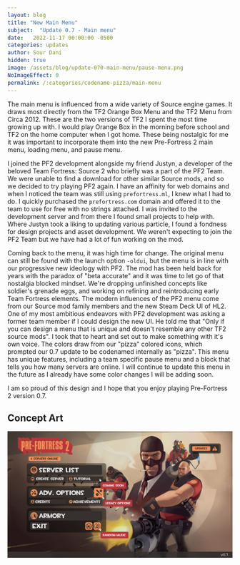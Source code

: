 ```yaml
---
layout: blog
title: "New Main Menu"
subject:  "Update 0.7 - Main menu"
date:   2022-11-17 00:00:00 -0500
categories: updates
author: Sour Dani
hidden: true
image: /assets/blog/update-070-main-menu/pause-menu.png
NoImageEffect: 0
permalink: /:categories/codename-pizza/main-menu 
---
```


The main menu is influenced from a wide variety of Source engine games. It draws most directly from the TF2 Orange Box Menu and the TF2 Menu from Circa 2012. These are the two versions of TF2 I spent the most time growing up with. I would play Orange Box in the morning before school and TF2 on the home computer when I got home. These being nostalgic for me it was important to incorporate them into the new Pre-Fortress 2 main menu, loading menu, and pause menu.

I joined the PF2 development alongside my friend Justyn, a developer of the beloved Team Fortress: Source 2 who briefly was a part of the PF2 Team. We were unable to find a download for other similar Source mods, and so we decided to try playing PF2 again. I have an affinity for web domains and when I noticed the team was still using `prefortress.ml`, I knew what I had to do. I quickly purchased the `prefortress.com` domain and offered it to the team to use for free with no strings attached. I was invited to the development server and from there I found small projects to help with. Where Justyn took a liking to updating various particle, I found a fondness for design projects and asset development. We weren't expecting to join the PF2 Team but we have had a lot of fun working on the mod.

Coming back to the menu, it was high time for change. The original menu can still be found with the launch option `-oldui`, but the menu is in line with our progressive new ideology with PF2. The mod has been held back for years with the paradox of "beta accurate" and it was time to let go of that nostalgia blocked mindset. We're dropping unfinished concepts like soldier's grenade eggs, and working on refining and reintroducing early Team Fortress elements. The modern influences of the PF2 menu come from our Source mod family members and the new Steam Deck UI of HL2. One of my most ambitious endeavors with PF2 development was asking a former team member if I could design the new UI. He told me that "Only if you can design a menu that is unique and doesn't resemble any other TF2 source mods". I took that to heart and set out to make something with it's own voice. The colors draw from our "pizza" colored icons, which prompted our 0.7 update to be codenamed internally as "pizza". This menu has unique features, including a team specific pause menu and a block that tells you how many servers are online. I will continue to update this menu in the future as I already have some color changes I will be adding soon.

I am so proud of this design and I hope that you enjoy playing Pre-Fortress 2 version 0.7.
## Concept Art
![Main menu concept art](/assets/blog/update-070-main-menu/mainmenu-tooltips.png "Main Menu Concept")